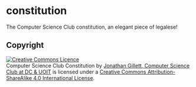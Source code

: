 constitution
============

The Computer Science Club constitution, an elegant piece of legalese!


Copyright
-----------

<a rel="license" href="http://creativecommons.org/licenses/by-sa/4.0/deed.en_CA"><img alt="Creative Commons Licence" style="border-width:0" src="http://i.creativecommons.org/l/by-sa/4.0/88x31.png" /></a><br /><span xmlns:dct="http://purl.org/dc/terms/" property="dct:title">Computer Science Club Constitution</span> by <a xmlns:cc="http://creativecommons.org/ns#" href="https://github.com/CS-CLUB/constitution" property="cc:attributionName" rel="cc:attributionURL">Jonathan Gillett, Computer Science Club at DC & UOIT</a> is licensed under a <a rel="license" href="http://creativecommons.org/licenses/by-sa/4.0/deed.en_CA">Creative Commons Attribution-ShareAlike 4.0 International License</a>.
